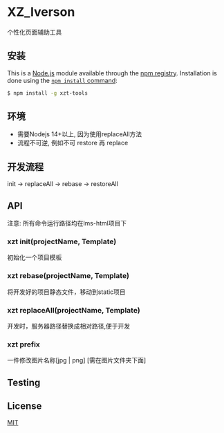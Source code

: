 
# XZ_Iverson

个性化页面辅助工具

## 安装

This is a [Node.js](https://nodejs.org/en/) module available through the
[npm registry](https://www.npmjs.com/). Installation is done using the
[`npm install` command](https://docs.npmjs.com/getting-started/installing-npm-packages-locally):

```sh
$ npm install -g xzt-tools
```

## 环境

+ 需要Nodejs 14+以上, 因为使用replaceAll方法
+ 流程不可逆, 例如不可 restore 再 replace

## 开发流程

init -> replaceAll -> rebase -> restoreAll

## API

<!-- eslint-disable no-unused-vars -->
注意: 所有命令运行路径均在lms-html项目下

### xzt init(projectName, Template)

初始化一个项目模板

### xzt rebase(projectName, Template)

将开发好的项目静态文件，移动到static项目

### xzt replaceAll(projectName, Template)

开发时，服务器路径替换成相对路径,便于开发

### xzt prefix

一件修改图片名称[jpg | png] [需在图片文件夹下面]


## Testing


## License

[MIT](LICENSE)

